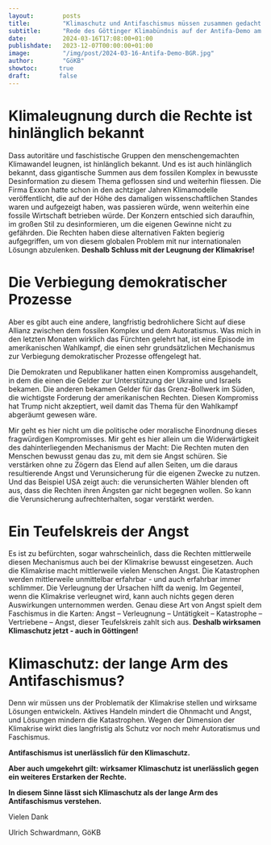 ```yaml
---
layout:        posts
title:         "Klimaschutz und Antifaschismus müssen zusammen gedacht werden"
subtitle:      "Rede des Göttinger Klimabündnis auf der Antifa-Demo am 16.3."
date:          2024-03-16T17:08:00+01:00
publishdate:   2023-12-07T00:00:00+01:00
image:         "/img/post/2024-03-16-Antifa-Demo-BGR.jpg"
author:        "GöKB"
showtoc:      true
draft:        false
---
```


Klimaleugnung durch die Rechte ist hinlänglich bekannt
=============
Dass autoritäre und faschistische Gruppen den menschengemachten Klimawandel leugnen, ist hinlänglich bekannt. Und es ist auch hinlänglich bekannt, dass gigantische Summen aus dem fossilen Komplex in bewusste Desinformation zu diesem Thema geflossen sind und weiterhin fliessen. Die Firma Exxon hatte schon in den achtziger Jahren Klimamodelle veröffentlicht, die auf der Höhe des damaligen wissenschaftlichen Standes waren und aufgezeigt haben, was passieren würde, wenn weiterhin eine fossile Wirtschaft betrieben würde. Der Konzern entschied sich daraufhin, im großen Stil zu desinformieren, um die eigenen Gewinne nicht zu gefährden. Die Rechten haben diese alternativen Fakten begierig aufgegriffen, um von diesem globalen Problem mit nur internationalen Lösungn abzulenken.
**Deshalb Schluss mit der Leugnung der Klimakrise!**

Die Verbiegung demokratischer Prozesse
=============
Aber es gibt auch eine andere, langfristig bedrohlichere Sicht auf diese Allianz zwischen dem fossilen Komplex und dem Autoratismus. Was mich in den letzten Monaten wirklich das Fürchten gelehrt hat, ist eine Episode im amerikanischen Wahlkampf, die einen sehr grundsätzlichen Mechanismus zur Verbiegung demokratischer Prozesse offengelegt hat. 

Die Demokraten und Republikaner hatten einen Kompromiss ausgehandelt, in dem die einen die Gelder zur Unterstützung der Ukraine und Israels bekamen. Die anderen bekamen Gelder für das Grenz-Bollwerk im Süden, die wichtigste Forderung der amerikanischen Rechten. Diesen Kompromiss hat Trump nicht akzeptiert, weil damit das Thema für den Wahlkampf abgeräumt gewesen wäre. 

Mir geht es hier nicht um die politische oder moralische Einordnung dieses fragwürdigen Kompromisses. Mir geht es hier allein um die Widerwärtigkeit des dahinterliegenden Mechanismus der Macht: Die Rechten muten den Menschen bewusst genau das zu, mit dem sie Angst schüren. Sie verstärken ohne zu Zögern das Elend auf allen Seiten, um die daraus resultierende Angst und Verunsicherung für die eigenen Zwecke zu nutzen. Und das Beispiel USA zeigt auch: die verunsicherten Wähler blenden oft aus, dass die Rechten ihren Ängsten gar nicht begegnen wollen. So kann die Verunsicherung aufrechterhalten, sogar verstärkt werden. 

Ein Teufelskreis der Angst
============
Es ist zu befürchten, sogar wahrscheinlich, dass die Rechten mittlerweile diesen Mechanismus auch bei der Klimakrise bewusst eingesetzen. Auch die Klimakrise macht mittlerweile vielen Menschen Angst. Die Katastrophen werden mittlerweile unmittelbar erfahrbar - und auch erfahrbar immer schlimmer. Die Verleugnung der Ursachen hilft da wenig. Im Gegenteil, wenn die Klimakrise verleugnet wird, kann auch nichts gegen deren Auswirkungen unternommen werden. Genau diese Art von Angst spielt dem Faschismus in die Karten: Angst – Verleugnung – Untätigkeit – Katastrophe – Vertriebene – Angst, dieser Teufelskreis zahlt sich aus.
**Deshalb wirksamen Klimaschutz jetzt - auch in Göttingen!**

Klimaschutz: der lange Arm des Antifaschismus?
============

Denn wir müssen uns der Problematik der Klimakrise stellen und wirksame Lösungen entwickeln. Aktives Handeln mindert die Ohnmacht und Angst, und Lösungen mindern die Katastrophen. Wegen der Dimension der Klimakrise wirkt dies langfristig als Schutz vor noch mehr Autoratismus und Faschismus. 

**Antifaschismus ist unerlässlich für den Klimaschutz.**

**Aber auch umgekehrt gilt: wirksamer Klimaschutz ist unerlässlich gegen ein weiteres Erstarken der Rechte.**

**In diesem Sinne lässt sich Klimaschutz als der lange Arm des Antifaschismus verstehen.**

Vielen Dank 

Ulrich Schwardmann, GöKB

